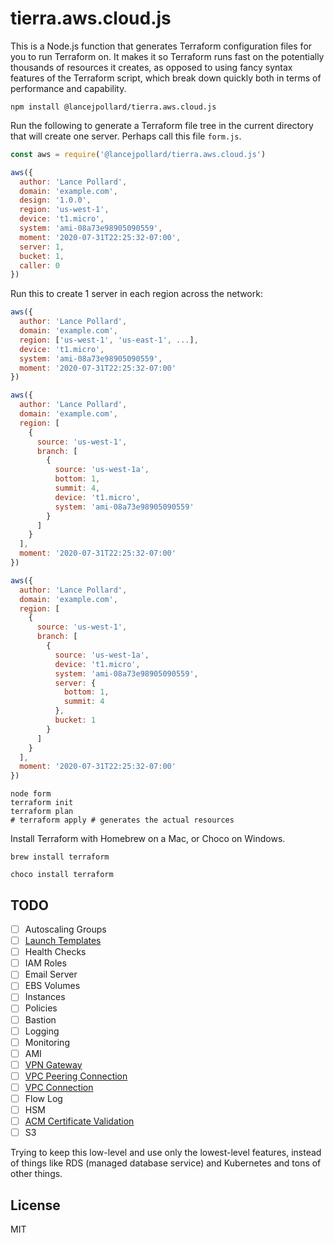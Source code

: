 
# tierra.aws.cloud.js

This is a Node.js function that generates Terraform configuration files for you to run Terraform on. It makes it so Terraform runs fast on the potentially thousands of resources it creates, as opposed to using fancy syntax features of the Terraform script, which break down quickly both in terms of performance and capability.

```
npm install @lancejpollard/tierra.aws.cloud.js
```

Run the following to generate a Terraform file tree in the current directory that will create one server. Perhaps call this file `form.js`.

```js
const aws = require('@lancejpollard/tierra.aws.cloud.js')

aws({
  author: 'Lance Pollard',
  domain: 'example.com',
  design: '1.0.0',
  region: 'us-west-1',
  device: 't1.micro',
  system: 'ami-08a73e98905090559',
  moment: '2020-07-31T22:25:32-07:00',
  server: 1,
  bucket: 1,
  caller: 0
})
```

Run this to create 1 server in each region across the network:

```js
aws({
  author: 'Lance Pollard',
  domain: 'example.com',
  region: ['us-west-1', 'us-east-1', ...],
  device: 't1.micro',
  system: 'ami-08a73e98905090559',
  moment: '2020-07-31T22:25:32-07:00'
})
```

```js
aws({
  author: 'Lance Pollard',
  domain: 'example.com',
  region: [
    {
      source: 'us-west-1',
      branch: [
        {
          source: 'us-west-1a',
          bottom: 1,
          summit: 4,
          device: 't1.micro',
          system: 'ami-08a73e98905090559'
        }
      ]
    }
  ],
  moment: '2020-07-31T22:25:32-07:00'
})
```

```js
aws({
  author: 'Lance Pollard',
  domain: 'example.com',
  region: [
    {
      source: 'us-west-1',
      branch: [
        {
          source: 'us-west-1a',
          device: 't1.micro',
          system: 'ami-08a73e98905090559',
          server: {
            bottom: 1,
            summit: 4
          },
          bucket: 1
        }
      ]
    }
  ],
  moment: '2020-07-31T22:25:32-07:00'
})
```

```
node form
terraform init
terraform plan
# terraform apply # generates the actual resources
```

Install Terraform with Homebrew on a Mac, or Choco on Windows.

```
brew install terraform
```

```
choco install terraform
```

## TODO

- [ ] Autoscaling Groups
- [ ] [Launch Templates](https://registry.terraform.io/providers/hashicorp/aws/latest/docs/resources/launch_template)
- [ ] Health Checks
- [ ] IAM Roles
- [ ] Email Server
- [ ] EBS Volumes
- [ ] Instances
- [ ] Policies
- [ ] Bastion
- [ ] Logging
- [ ] Monitoring
- [ ] AMI
- [ ] [VPN Gateway](https://registry.terraform.io/providers/hashicorp/aws/latest/docs/resources/vpn_gateway)
- [ ] [VPC Peering Connection](https://registry.terraform.io/providers/hashicorp/aws/latest/docs/resources/vpc_peering_connection)
- [ ] [VPC Connection](https://registry.terraform.io/providers/hashicorp/aws/latest/docs/resources/vpn_connection)
- [ ] Flow Log
- [ ] HSM
- [ ] [ACM Certificate Validation](https://registry.terraform.io/providers/hashicorp/aws/latest/docs/resources/acm_certificate_validation)
- [ ] S3

Trying to keep this low-level and use only the lowest-level features, instead of things like RDS (managed database service) and Kubernetes and tons of other things.

## License

MIT
